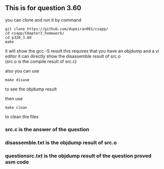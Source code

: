 ## This is for question 3.60

you can clone and run it by command
```shell
git clone https://github.com/dupeiran001/csapp/
cd csapp/CHapter3_homework/
cd p320_3.68
make
```
it will show the gcc -S result
this requires that you have an objdump and a vi editor
it can directly show the disassemble result of src.o  
(src.o is the compile result of src.c)

also you can use
```shell
make disasm
```
to see the objdump result

then use
```shell
make clean
```
to clean the files

### src.c is the answer of the question 
### disassemble.txt is the objdump result of src.o
### questionsrc.txt is the objdump result of the question proved asm code

